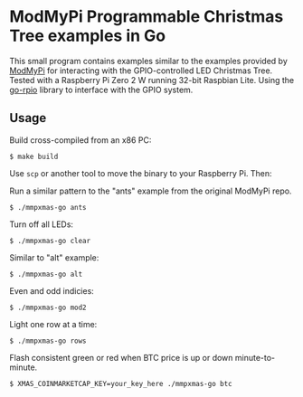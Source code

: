 # ModMyPi Programmable Christmas Tree examples in Go


This small program contains examples similar to the examples provided by [ModMyPi](https://github.com/modmypi/Programmable-Xmas-Tree) for interacting with the GPIO-controlled LED Christmas Tree. Tested with a Raspberry Pi Zero 2 W running 32-bit Raspbian Lite. Using the [go-rpio](https://github.com/stianeikeland/go-rpio) library to interface with the GPIO system.

## Usage


Build cross-compiled from an x86 PC:
```shell-session
$ make build
```

Use `scp` or another tool to move the binary to your Raspberry Pi. Then:

Run a similar pattern to the "ants" example from the original ModMyPi repo.

```shell-session
$ ./mmpxmas-go ants
```

Turn off all LEDs:

```shell-session
$ ./mmpxmas-go clear
```

Similar to "alt" example:

```shell-session
$ ./mmpxmas-go alt
```

Even and odd indicies:

```shell-session
$ ./mmpxmas-go mod2
```

Light one row at a time:

```shell-session
$ ./mmpxmas-go rows
```

Flash consistent green or red when BTC price is up or down minute-to-minute.

```shell-session
$ XMAS_COINMARKETCAP_KEY=your_key_here ./mmpxmas-go btc
```
